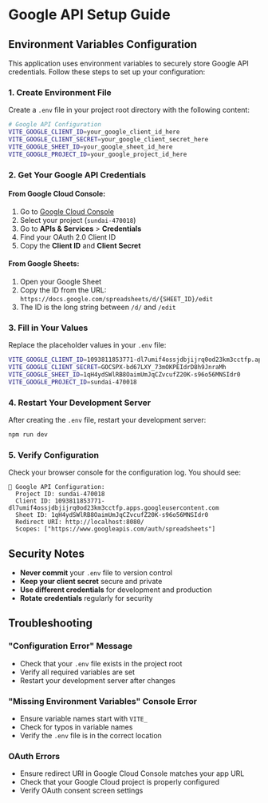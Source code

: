 # Google API Setup Guide

## Environment Variables Configuration

This application uses environment variables to securely store Google API credentials. Follow these steps to set up your configuration:

### 1. Create Environment File

Create a `.env` file in your project root directory with the following content:

```bash
# Google API Configuration
VITE_GOOGLE_CLIENT_ID=your_google_client_id_here
VITE_GOOGLE_CLIENT_SECRET=your_google_client_secret_here
VITE_GOOGLE_SHEET_ID=your_google_sheet_id_here
VITE_GOOGLE_PROJECT_ID=your_google_project_id_here
```

### 2. Get Your Google API Credentials

#### From Google Cloud Console:
1. Go to [Google Cloud Console](https://console.cloud.google.com/)
2. Select your project (`sundai-470018`)
3. Go to **APIs & Services** > **Credentials**
4. Find your OAuth 2.0 Client ID
5. Copy the **Client ID** and **Client Secret**

#### From Google Sheets:
1. Open your Google Sheet
2. Copy the ID from the URL: `https://docs.google.com/spreadsheets/d/{SHEET_ID}/edit`
3. The ID is the long string between `/d/` and `/edit`

### 3. Fill in Your Values

Replace the placeholder values in your `.env` file:

```bash
VITE_GOOGLE_CLIENT_ID=1093811853771-dl7umif4ossjdbjijrq0od23km3cctfp.apps.googleusercontent.com
VITE_GOOGLE_CLIENT_SECRET=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
VITE_GOOGLE_SHEET_ID=1qH4ydSWlRB8OaimUmJqCZvcufZ20K-s96o56MNSIdr0
VITE_GOOGLE_PROJECT_ID=sundai-470018
```

### 4. Restart Your Development Server

After creating the `.env` file, restart your development server:

```bash
npm run dev
```

### 5. Verify Configuration

Check your browser console for the configuration log. You should see:

```
🔧 Google API Configuration:
  Project ID: sundai-470018
  Client ID: 1093811853771-dl7umif4ossjdbjijrq0od23km3cctfp.apps.googleusercontent.com
  Sheet ID: 1qH4ydSWlRB8OaimUmJqCZvcufZ20K-s96o56MNSIdr0
  Redirect URI: http://localhost:8080/
  Scopes: ["https://www.googleapis.com/auth/spreadsheets"]
```

## Security Notes

- **Never commit** your `.env` file to version control
- **Keep your client secret** secure and private
- **Use different credentials** for development and production
- **Rotate credentials** regularly for security

## Troubleshooting

### "Configuration Error" Message
- Check that your `.env` file exists in the project root
- Verify all required variables are set
- Restart your development server after changes

### "Missing Environment Variables" Console Error
- Ensure variable names start with `VITE_`
- Check for typos in variable names
- Verify the `.env` file is in the correct location

### OAuth Errors
- Ensure redirect URI in Google Cloud Console matches your app URL
- Check that your Google Cloud project is properly configured
- Verify OAuth consent screen settings 